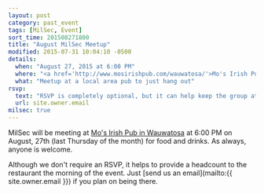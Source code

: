 ```yaml
---
layout: post
category: past_event
tags: [MilSec, Event]
sort_time: 201508271800
title: "August MilSec Meetup"
modified: 2015-07-31 10:04:10 -0500
details:
  when: "August 27, 2015 at 6:00 PM"
  where: "<a href='http://www.mosirishpub.com/wauwatosa/'>Mo's Irish Pub in Wauwatosa</a>"
  what: "Meetup at a local area pub to just hang out"
rsvp:
  text: "RSVP is completely optional, but it can help keep the group at the same table"
  url: site.owner.email
milsec: true
---
```

MilSec will be meeting at [Mo's Irish Pub in Wauwatosa](http://www.mosirishpub.com/wauwatosa/) at 6:00 PM on August, 27th (last Thursday of the month) for food and drinks. As always, anyone is welcome.

Although we don't require an RSVP, it helps to provide a headcount to the restaurant the morning of the event. Just [send us an email](mailto:{{ site.owner.email }}) if you plan on being there.
